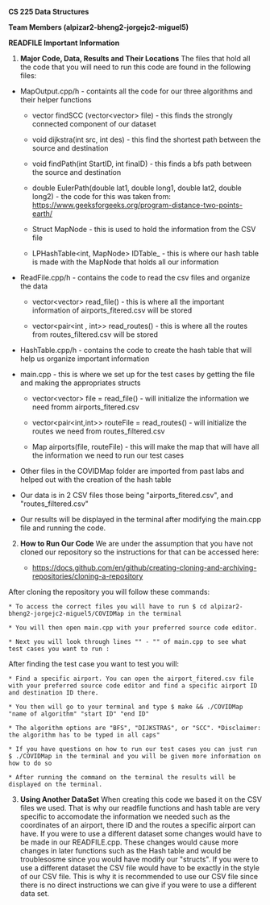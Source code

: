 **CS 225 Data Structures**

**Team Members (alpizar2-bheng2-jorgejc2-miguel5)**

**READFILE Important Information**

1. **Major Code, Data, Results and Their Locations** The files that hold all the code that you will need to run this code are found in the following files: 

* MapOutput.cpp/h - containts all the code for our three algorithms and their helper functions

    * vector<int> findSCC (vector<vector<string>> file) - this finds the strongly connected component of our dataset 

    * void dijkstra(int src, int des) - this find the shortest path between the source and destination 

    * void findPath(int StartID, int finaID) - this finds a bfs path between the source and destination 

    * double EulerPath(double lat1, double long1, double lat2, double long2) - the code for this was taken from: https://www.geeksforgeeks.org/program-distance-two-points-earth/

    * Struct MapNode - this is used to hold the information from the CSV file 

    * LPHashTable<int, MapNode> IDTable_ - this is where our hash table is made with the MapNode that holds all our information 

* ReadFile.cpp/h - contains the code to read the csv files and organize the data 

    * vector<vector<string>> read_file() - this is where all the important information of airports_fitered.csv will be stored 

    * vector<pair<int , int>> read_routes() - this is where all the routes from routes_filtered.csv will be stored 

* HashTable.cpp/h - contains the code to create the hash table that will help us organize important information 

* main.cpp - this is where we set up for the test cases by getting the file and making the appropriates structs  

    * vector<vector<string>> file = read_file() - will initialize the information we need fromm airports_fitered.csv

    * vector<pair<int,int>> routeFile = read_routes() - will initialize the routes we need from routes_filtered.csv

    * Map airports(file, routeFile) - this will make the map that will have all the information we need to run our test cases 

* Other files in the COVIDMap folder are imported from past labs and helped out with the creation of the hash table 

* Our data is in 2 CSV files those being "airports_fitered.csv", and "routes_filtered.csv"

* Our results will be displayed in the terminal after modifying the main.cpp file and running the code. 

2. **How to Run Our Code** We are under the assumption that you have not cloned our repository so the instructions for that can be accessed here: 

    * https://docs.github.com/en/github/creating-cloning-and-archiving-repositories/cloning-a-repository

After cloning the repository you will follow these commands:

    * To access the correct files you will have to run $ cd alpizar2-bheng2-jorgejc2-miguel5/COVIDMap in the terminal 

    * You will then open main.cpp with your preferred source code editor. 

    * Next you will look through lines "" - "" of main.cpp to see what test cases you want to run :

After finding the test case you want to test you will: 

    * Find a specific airport. You can open the airport_fitered.csv file with your preferred source code editor and find a specific airport ID and destination ID there. 

    * You then will go to your terminal and type $ make && ./COVIDMap "name of algorithm" "start ID" "end ID"

    * The algorithm options are "BFS", "DIJKSTRAS", or "SCC". *Disclaimer: the algorithm has to be typed in all caps"

    * If you have questions on how to run our test cases you can just run $ ./COVIDMap in the terminal and you will be given more information on how to do so 

    * After running the command on the terminal the results will be displayed on the terminal. 

3. **Using Another DataSet** When creating this code we based it on the CSV files we used. That is why our readfile functions and hash table are very specific to accomodate the information we needed such as the coordinates of an airport, there ID and the routes a specific airport can have. If you were to use a different dataset some changes would have to be made in our READFILE.cpp. These changes would cause more changes in later functions such as the Hash table and would be troublesosme since you would have modify our "structs". If you were to use a different dataset the CSV file would have to be exactly in the style of our CSV file. This is why it is recommended to use our CSV file since there is no direct instructions we can give if you were to use a different data set. 




